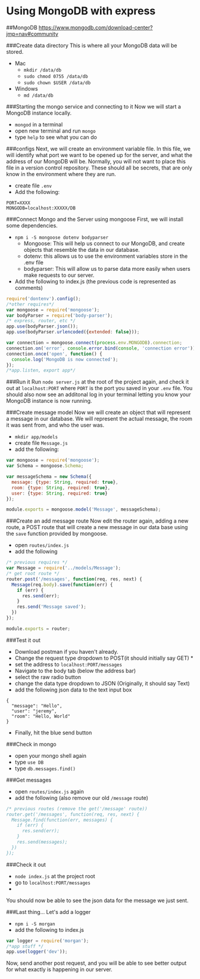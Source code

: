 # Using MongoDB with express

##MongoDB
https://www.mongodb.com/download-center?jmp=nav#community


###Create data directory
This is where all your MongoDB data will be stored.

* Mac
  * `mkdir /data/db`
  * `sudo chmod 0755 /data/db`
  * `sudo chown $USER /data/db`
* Windows
  * `md /data/db`

###Starting the mongo service and connecting to it
Now we will start a MongoDB instance locally.

* `mongod` in a terminal
* open new terminal and run `mongo`
* type `help` to see what you can do

###configs
Next, we will create an environment variable file. In this file, we will identify what port we want to be opened up for the server, and what the address of our MongoDB will be. Normally, you will not want to place this file in a version control repository. These should all be secrets, that are only know in the environment where they are run.

* create file `.env`
* Add the following:

```
PORT=XXXX
MONGODB=localhost:XXXXX/DB
```

###Connect Mongo and the Server using mongoose
First, we will install some dependencies. 
* `npm i -S mongoose dotenv bodyparser`
  * Mongoose: This will help us connect to our MongoDB, and create objects that resemble the data in our database.
  * dotenv: this allows us to use the environment variables store in the .env file
  * bodyparser: This will allow us to parse data more easily when users make requests to our server.
* Add the following to index.js (the previous code is represented as comments)

```javascript
require('dontenv').config();
/*other requires*/
var mongoose = require('mongoose');
var bodyParser = require('body-parser');
/* express, router, etc */
app.use(bodyParser.json());
app.use(bodyParser.urlencoded({extended: false}));

var connection = mongoose.connect(process.env.MONGODB).connection;
connection.on('error', console.error.bind(console, 'connection error'));
connection.once('open', function() {
  console.log('MongoDB is now connected');
});
/*app.listen, export app*/
```

###Run it
Run `node server.js` at the root of the project again, and check it out at `localhost:PORT` where `PORT` is the port you saved in your `.env` file.
You should also now see an additonal log in your terminal letting you know your MongoDB instance is now running.

###Create message model
Now we will create an object that will represent a message in our database.
We will represent the actual message, the room it was sent from, and who the user was.

* `mkdir app/models`
* create file `Message.js`
* add the following: 

```javascript
var mongoose = require('mongoose');
var Schema = mongoose.Schema;

var messageSchema = new Schema({
  message: {type: String, required: true},
  room: {type: String, required: true},
  user: {type: String, required: true}
});

module.exports = mongoose.model('Message', messageSchema);
```


###Create an add message route
Now edit the router again, adding a new route, a POST route that will create a new message in our data base using the `save` function provided by mongoose. 

* open `routes/index.js`
* add the following

```javascript
/* previous requires */
var Message = require('../models/Message');
/* get root route */
router.post('/messages', function(req, res, next) {
  Message(req.body).save(function(err) {
    if (err) {
      res.send(err);
    }
    res.send('Message saved');
  })
});

module.exports = router;
```
###Test it out
* Download postman if you haven't already. 
* Change the request type dropdown to POST(it should initially say GET) * 
* set the address to `localhost:PORT/messages`
* Navigate to the body tab (below the address bar) 
* select the raw radio button
* change the data type dropdown to JSON (Originally, it should say Text)
* add the following json data to the text input box
```
{
  "message": "Hello",
  "user": "jeremy",
  "room": "Hello, World"
}
```
* Finally, hit the blue send button

###Check in mongo
* open your mongo shell again
* type `use DB` 
* type `db.messages.find()`

###Get messages
* open `routes/index.js` again
* add the following (also remove our old `/message` route)

```javascript
/* previous routes (remove the get('/message' route))
router.get('/messages', function(req, res, next) {
  Message.find(function(err, messages) {
    if (err) {
      res.send(err);
    }
    res.send(messages);
  })
});
```

###Check it out
* `node index.js` at the project root
* go to `localhost:PORT/messages`
* 
 You should now be able to see the json data for the message we just sent. 
 
###Last thing... Let's add a logger
* `npm i -S morgan`
* add the following to index.js

```javascript
var logger = require('morgan');
/*app stuff */
app.use(logger('dev'));
```

Now, send another post request, and you will be able to see better output for what exactly is happening in our server.

